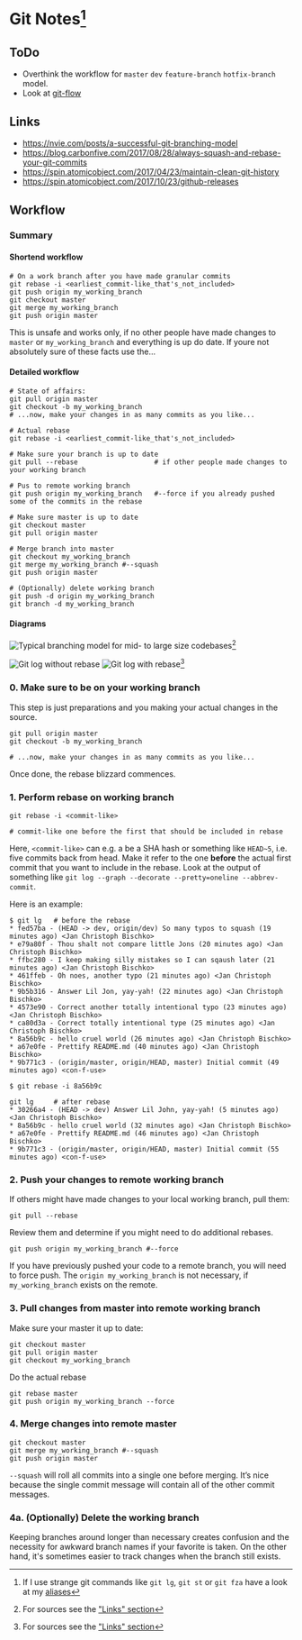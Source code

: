 # Git Notes[^1]

## ToDo
 - Overthink the workflow for `master` `dev`  `feature-branch` `hotfix-branch` model.
 - Look at [git-flow](https://github.com/nvie/gitflow)

## Links
 - https://nvie.com/posts/a-successful-git-branching-model
 - https://blog.carbonfive.com/2017/08/28/always-squash-and-rebase-your-git-commits
 - https://spin.atomicobject.com/2017/04/23/maintain-clean-git-history
 - https://spin.atomicobject.com/2017/10/23/github-releases


## Workflow

### Summary

#### Shortend workflow
```
# On a work branch after you have made granular commits
git rebase -i <earliest_commit-like_that's_not_included>
git push origin my_working_branch
git checkout master
git merge my_working_branch
git push origin master
```
This is unsafe and works only, if no other people have made changes to `master` or `my_working_branch` and everything is up do date. If youre not absolutely sure of these facts use the...

#### Detailed workflow
```
# State of affairs:
git pull origin master
git checkout -b my_working_branch
# ...now, make your changes in as many commits as you like...

# Actual rebase
git rebase -i <earliest_commit-like_that's_not_included>

# Make sure your branch is up to date
git pull --rebase                   # if other people made changes to your working branch

# Pus to remote working branch
git push origin my_working_branch   #--force if you already pushed some of the commits in the rebase

# Make sure master is up to date
git checkout master
git pull origin master

# Merge branch into master
git checkout my_working_branch
git merge my_working_branch #--squash
git push origin master

# (Optionally) delete working branch
git push -d origin my_working_branch
git branch -d my_working_branch
```

#### Diagrams

![Typical branching model for mid- to large size codebases](branches.png)[^2]

![Git log without rebase](lg_no_rebase.png) ![Git log with rebase](lg_rebase.png)[^2]

### 0. Make sure to be on your working branch

This step is just preparations and you making your actual changes in the source.
```
git pull origin master
git checkout -b my_working_branch

# ...now, make your changes in as many commits as you like...
```
Once done, the rebase blizzard commences.

### 1. Perform rebase on working branch

```
git rebase -i <commit-like>

# commit-like one before the first that should be included in rebase
```

Here, `<commit-like>` can  e.g. a be a SHA hash or something like `HEAD~5`, i.e. five commits back from head. Make it refer to the one **before** the actual first commit that you want to include in the rebase. Look at the output of something like `git log --graph --decorate --pretty=oneline --abbrev-commit`.

Here is an example:


```
$ git lg   # before the rebase
* fed57ba - (HEAD -> dev, origin/dev) So many typos to squash (19 minutes ago) <Jan Christoph Bischko>
* e79a80f - Thou shalt not compare little Jons (20 minutes ago) <Jan Christoph Bischko>
* ffbc280 - I keep making silly mistakes so I can sqaush later (21 minutes ago) <Jan Christoph Bischko>
* 461ffeb - Oh noes, another typo (21 minutes ago) <Jan Christoph Bischko>
* 9b5b316 - Answer Lil Jon, yay-yah! (22 minutes ago) <Jan Christoph Bischko>
* 4573e90 - Correct another totally intentional typo (23 minutes ago) <Jan Christoph Bischko>
* ca80d3a - Correct totally intentional type (25 minutes ago) <Jan Christoph Bischko>
* 8a56b9c - hello cruel world (26 minutes ago) <Jan Christoph Bischko>
* a67e0fe - Prettify README.md (40 minutes ago) <Jan Christoph Bischko>
* 9b771c3 - (origin/master, origin/HEAD, master) Initial commit (49 minutes ago) <con-f-use>

$ git rebase -i 8a56b9c
```

```
git lg     # after rebase
* 30266a4 - (HEAD -> dev) Answer Lil John, yay-yah! (5 minutes ago) <Jan Christoph Bischko>
* 8a56b9c - hello cruel world (32 minutes ago) <Jan Christoph Bischko>
* a67e0fe - Prettify README.md (46 minutes ago) <Jan Christoph Bischko>
* 9b771c3 - (origin/master, origin/HEAD, master) Initial commit (55 minutes ago) <con-f-use>

```


### 2. Push your changes to remote working branch

If others might have made changes to your local working branch, pull them:
```
git pull --rebase
```
Review them and determine if you might need to do additional rebases.

```
git push origin my_working_branch #--force
```
If you have previously pushed your code to a remote branch, you will need to force push. The `origin my_working_branch` is not necessary, if `my_working_branch` exists on the remote.


### 3. Pull changes from master into remote working branch

Make sure your master it up to date:
```
git checkout master
git pull origin master
git checkout my_working_branch
```
Do the actual rebase
```
git rebase master
git push origin my_working_branch --force
```

### 4. Merge changes into remote master
```
git checkout master
git merge my_working_branch #--squash
git push origin master
```
`--squash` will roll all commits into a single one before merging. It’s nice because the single commit message will contain all of the other commit messages.


### 4a. (Optionally) Delete the working branch

Keeping branches around longer than necessary creates confusion and the necessity for awkward branch names if your favorite is taken.  On the other hand, it's sometimes easier to track changes when the branch still exists.




[^1]: If I use strange git commands like `git lg`, `git st` or `git fza` have a look at my [aliases](https://github.com/con-f-use/yadmdotfiles/blob/master/.config/yadmdotfiles/git/gitconfig#L20)

[^2]: For sources see the ["Links" section](#links)
